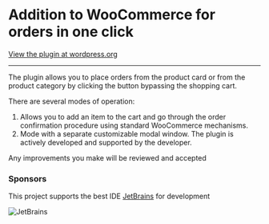 # Addition to WooCommerce for orders in one click
[View the plugin at wordpress.org](https://ru.wordpress.org/plugins/buy-one-click-woocommerce/advanced/)
___
The plugin allows you to place orders from the product card or from the product category by clicking the button bypassing the shopping cart. 

There are several modes of operation:
1. Allows you to add an item to the cart and go through the order confirmation procedure using standard WooCommerce mechanisms. 
2. Mode with a separate customizable modal window. The plugin is actively developed and supported by the developer.

Any improvements you make will be reviewed and accepted

### Sponsors
This project supports the best IDE [JetBrains](https://www.jetbrains.com/?from=Original-texts-yandex-web-master-WordPress)
for development

![JetBrains](https://zixn.ru/wp-content/uploads/jetbrains-logo-wordpress.jpg "jetbrains")

